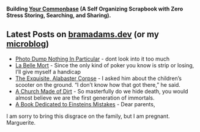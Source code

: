 **Building [Your Commonbase](https://yourcommonbase.com/) (A Self Organizing Scrapbook with Zero Stress Storing, Searching, and Sharing).**

## Latest Posts on [bramadams.dev](https://www.bramadams.dev/) (or my [microblog](https://bramses.micro.blog/))

<!--START_SECTION:feed-->
* [Photo Dump Nothing In Particular](https:&#x2F;&#x2F;www.bramadams.dev&#x2F;photo-dump-nothing-in-particular&#x2F;) - dont look into it too much
* [La Belle Mort](https:&#x2F;&#x2F;www.bramadams.dev&#x2F;la-belle-mort&#x2F;) - Since the only kind of poker you know is strip or losing, I’ll give myself a handicap
* [The Exquisite, Alabaster Corpse](https:&#x2F;&#x2F;www.bramadams.dev&#x2F;the-exquisite-alabaster-corpse&#x2F;) - I asked him about the children’s scooter on the ground. “I don’t know how that got there,” he said.
* [A Church Made of Dirt](https:&#x2F;&#x2F;www.bramadams.dev&#x2F;a-church-made-of-dirt&#x2F;) - So masterfully do we hide death, you would almost believe we are the first generation of immortals.
* [A Book Dedicated to Einsteins Mistakes](https:&#x2F;&#x2F;www.bramadams.dev&#x2F;a-book-dedicated-to-einsteins-mistakes&#x2F;) - Dear parents,

I am sorry to bring this disgrace on the family, but I am pregnant. Marguerite.
<!--END_SECTION:feed-->
